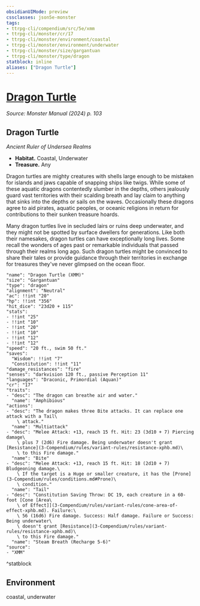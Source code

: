 ```yaml
---
obsidianUIMode: preview
cssclasses: json5e-monster
tags:
- ttrpg-cli/compendium/src/5e/xmm
- ttrpg-cli/monster/cr/17
- ttrpg-cli/monster/environment/coastal
- ttrpg-cli/monster/environment/underwater
- ttrpg-cli/monster/size/gargantuan
- ttrpg-cli/monster/type/dragon
statblock: inline
aliases: ["Dragon Turtle"]
---
```

# [Dragon Turtle](3-Compendium\bestiary\dragon/dragon-turtle-xmm.md)
*Source: Monster Manual (2024) p. 103*  

## Dragon Turtle

*Ancient Ruler of Undersea Realms*

- **Habitat.** Coastal, Underwater  
- **Treasure.** Any  

Dragon turtles are mighty creatures with shells large enough to be mistaken for islands and jaws capable of snapping ships like twigs. While some of these aquatic dragons contentedly slumber in the depths, others jealously guard vast territories with their scalding breath and lay claim to anything that sinks into the depths or sails on the waves. Occasionally these dragons agree to aid pirates, aquatic peoples, or oceanic religions in return for contributions to their sunken treasure hoards.

Many dragon turtles live in secluded lairs or ruins deep underwater, and they might not be spotted by surface dwellers for generations. Like both their namesakes, dragon turtles can have exceptionally long lives. Some recall the wonders of ages past or remarkable individuals that passed through their realms long ago. Such dragon turtles might be convinced to share their tales or provide guidance through their territories in exchange for treasures they've never glimpsed on the ocean floor.

```statblock
"name": "Dragon Turtle (XMM)"
"size": "Gargantuan"
"type": "dragon"
"alignment": "Neutral"
"ac": !!int "20"
"hp": !!int "356"
"hit_dice": "23d20 + 115"
"stats":
- !!int "25"
- !!int "10"
- !!int "20"
- !!int "10"
- !!int "12"
- !!int "12"
"speed": "20 ft., swim 50 ft."
"saves":
  "Wisdom": !!int "7"
  "Constitution": !!int "11"
"damage_resistances": "fire"
"senses": "darkvision 120 ft., passive Perception 11"
"languages": "Draconic, Primordial (Aquan)"
"cr": "17"
"traits":
- "desc": "The dragon can breathe air and water."
  "name": "Amphibious"
"actions":
- "desc": "The dragon makes three Bite attacks. It can replace one attack with a Tail\
    \ attack."
  "name": "Multiattack"
- "desc": "Melee Attack: +13, reach 15 ft. Hit: 23 (3d10 + 7) Piercing damage\
    \ plus 7 (2d6) Fire damage. Being underwater doesn't grant [Resistance](3-Compendium/rules/variant-rules/resistance-xphb.md)\
    \ to this Fire damage."
  "name": "Bite"
- "desc": "Melee Attack: +13, reach 15 ft. Hit: 18 (2d10 + 7) Bludgeoning damage.\
    \ If the target is a Huge or smaller creature, it has the [Prone](3-Compendium/rules/conditions.md#Prone)\
    \ condition."
  "name": "Tail"
- "desc": "Constitution Saving Throw: DC 19, each creature in a 60-foot [Cone [Area\
    \ of Effect]](3-Compendium/rules/variant-rules/cone-area-of-effect-xphb.md). Failure:\
    \ 56 (16d6) Fire damage. Success: Half damage. Failure or Success: Being underwater\
    \ doesn't grant [Resistance](3-Compendium/rules/variant-rules/resistance-xphb.md)\
    \ to this Fire damage."
  "name": "Steam Breath (Recharge 5-6)"
"source":
- "XMM"
```
^statblock

## Environment

coastal, underwater